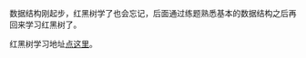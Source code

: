 

数据结构刚起步，红黑树学了也会忘记，后面通过练题熟悉基本的数据结构之后再回来学习红黑树了。

红黑树学习地址[点这里](https://www.jianshu.com/p/00aae4f4d672)。

